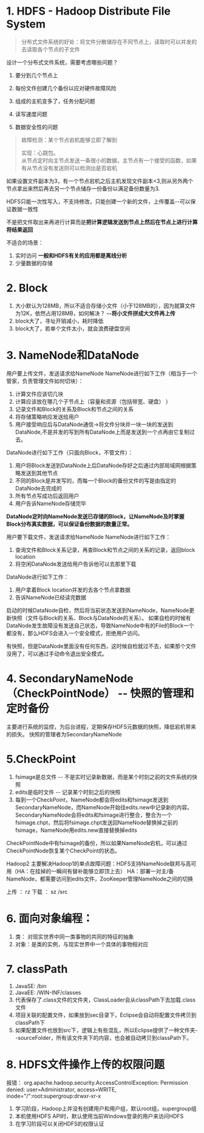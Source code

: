 # 1. HDFS - Hadoop Distribute File System

> 分布式文件系统的好处：将文件分散储存在不同节点上，读取时可以并发的去读取各个节点的子文件

设计一个分布式文件系统，需要考虑哪些问题？
1. 要分到几个节点上
2. 每份文件创建几个备份以应对硬件故障风险

1. 组成的主机变多了，任务分配问题
2. 读写速度问题
3. 数据安全性的问题

> 故障检测：某个节点宕机能够立即了解到
> 
> 实现：心跳包。  
> 从节点定时向主节点发送一条很小的数据，主节点有一个接受的函数，如果有从节点没有发送则可以检测出是否宕机

如果设置文件副本为3，有一个节点宕机之后主机发现文件副本<3,则从另外两个节点拿出来然后再去另一个节点储存一份备份以满足备份数量为3.

HDFS只能一次性写入，不支持修改，只能创建一个新的文件，上传覆盖--可以保证数据一致性

不是把文件取出来再进行计算而是**把计算逻辑发送到节点上然后在节点上进行计算将结果返回**

不适合的场景：
1. 实时访问     **一般和HDFS有关的应用都是离线分析**
2. 少量数据的存储

# 2. Block

1. 大小默认为128MB，所以不适合存储小文件（小于128MB的），因为就算文件为12K，依然占用128MB，如何解决？ **--将小文件拼成大文件再上传**
2. block大了，寻址开销减小，耗时降低
3. block大了，若单个文件太小，就会浪费硬盘空间


# 3. NameNode和DataNode

用户要上传文件，发送请求给NameNode
NameNode进行如下工作（相当于一个管家，负责管理文件如何切块）：

1. 计算文件应该切几块
2. 计算应该放在哪几个子节点上（容量和资源（包括带宽、硬盘） ）
3. 记录文件和Block的关系及Block和节点之间的关系
4. 将存储策略响应发送给用户
5. 用户接受响应后与DataNode通信->将文件分块并一块一块的发送到DataNode,不是并发的写到所有DataNode上而是发送到一个点再由它复制过去。

DataNode进行如下工作（只面向Block，不管文件）：

1. 用户将Block发送到DataNode上后DataNode存好之后通过内部局域网根据策略发送到其他节点
2. 不同的Block是并发写的，而每一个Block的备份文件的写是由指定的DataNode去完成的
2. 所有节点写成功后返回用户
3. 用户告诉NameNode存储完毕 

**DataNode定时向NameNode发送已存储的Block，让NameNode及时掌握Block分布真实数据，可以保证备份数据的数量正常。**

用户要下载文件，发送请求给NameNode
NameNode进行如下工作：

1. 查询文件和Block关系记录，再查Block和节点之间的关系的记录，返回block location
2. 将空闲DataNode发送给用户告诉他可以去那里下载

DataNode进行如下工作：

1. 用户拿着Block location并发的去各个节点拿数据
2. 告诉NameNode已经读完数据


启动的时候DataNode自检，然后将当前状态发送到NameNode，NameNode更新快照（文件与Block的关系、Block与DataNode的关系）。
如果自检的时候有DataNode发生故障没有发送自己状态，导致NameNode中有的File的Block一个都没有，那么HDFS会进入一个安全模式，拒绝用户访问。

有快照，但是DataNode里面没有任何东西，这时候自检就过不去，如果那个文件没用了，可以通过手动命令退出安全模式。

# 4. SecondaryNameNode（CheckPointNode） -- 快照的管理和定时备份

主要进行系统的监控，为后台进程，定期保存HDFS元数据的快照，降低宕机带来的损失。
快照的管理者为SecondaryNameNode

# 5.CheckPoint

1. fsimage是总文件 -- 不是实时记录新数据，而是某个时刻之前的文件系统的快照
2. edits是临时文件 -- 记录某个时刻之后的快照
3. 每到一个CheckPoint，NameNode都会将edits和fsimage发送到SecondaryNameNode，而NameNode开始往edits.new中记录新的内容。SecondaryNameNode会将edits和fsimage进行整合，整合为一个fsimage.chpt，然后将fsimage.chpt发送回NameNode替换掉之前的fsimage，NameNode用edits.new直接替换掉edits


CheckPointNode中有fsimage的备份，所以如果NameNode宕机，可以通过CheckPointNode恢复某个CheckPoint的状态。


Hadoop2
主要解决Hadoop1的单点故障问题：HDFS支持NameNode联邦与高可用（HA：在挂掉的一瞬间有替补能够立即顶上去）
HA：部署一对主/备NameNode，都需要访问到edits文件，ZooKeeper管理NameNode之间的切换


上传 ： rz
下载 ： sz /src

# 6. 面向对象编程：
1. 类： 对现实世界中同一类事物的共同的特征的抽象
2. 对象：是类的实例，与现实世界中一个具体的事物相对应

# 7. classPath
1. JavaSE: /bin
2. JavaEE: /WIN-INF/classes
3. 代表保存了.class文件的文件夹，ClassLoader会从classPath下去加载.class文件
4. 项目关联的配置文件，如果放到sec目录下，Eclipse会自动将配置文件拷贝到classPath下
5. 如果配置文件也放到src下，逻辑上有些混乱，所以Eclipse提供了一种文件夹--sourceFolder，所有该文件夹下的内容，也会被自动拷贝到classPath下。

# 8. HDFS文件操作上传的权限问题
报错：
org.apache.hadoop.security.AccessControlException: Permission denied: user=Administrator, access=WRITE, inode="/":root:supergroup:drwxr-xr-x
1. 学习阶段，Hadoop上并没有创建用户和用户组，默认root组，supergroup组
2. 本机使用HDFS API时，默认使用当前Windows登录的用户来访问HDFS
3. 在学习阶段可以关闭HDFS的权限认证


